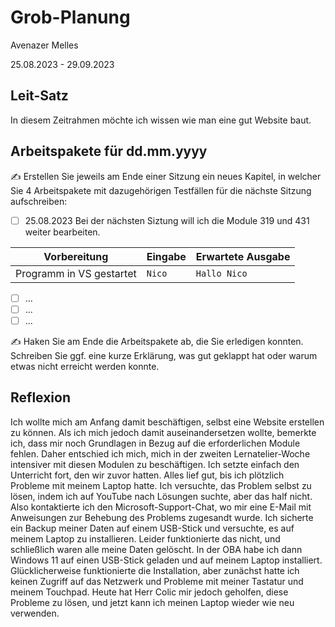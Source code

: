 # Grob-Planung

Avenazer Melles

25.08.2023 - 29.09.2023

## Leit-Satz

In diesem Zeitrahmen möchte ich wissen wie man eine gut Website baut.

## Arbeitspakete für dd.mm.yyyy

✍️ Erstellen Sie jeweils am Ende einer Sitzung ein neues Kapitel, in welcher Sie 4 Arbeitspakete mit dazugehörigen Testfällen für die nächste Sitzung aufschreiben:

- [ ] 25.08.2023 Bei der nächsten Siztung will ich die Module 319 und 431 weiter bearbeiten.

| Vorbereitung             | Eingabe | Erwartete Ausgabe |
| ------------------------ | ------- | ----------------- |
| Programm in VS gestartet | `Nico`  | `Hallo Nico`      |

- [ ] ...
- [ ] ...
- [ ] ...

✍️  Haken Sie am Ende die Arbeitspakete ab, die Sie erledigen konnten. Schreiben Sie ggf. eine kurze Erklärung, was gut geklappt hat oder warum etwas nicht erreicht werden konnte.
## Reflexion

Ich wollte mich am Anfang damit beschäftigen, selbst eine Website erstellen zu können. Als ich mich jedoch damit auseinandersetzen wollte, bemerkte ich, dass mir noch Grundlagen in Bezug auf die erforderlichen Module fehlen. Daher entschied ich mich, mich in der zweiten Lernatelier-Woche intensiver mit diesen Modulen zu beschäftigen. Ich setzte einfach den Unterricht fort, den wir zuvor hatten. Alles lief gut, bis ich plötzlich Probleme mit meinem Laptop hatte. Ich versuchte, das Problem selbst zu lösen, indem ich auf YouTube nach Lösungen suchte, aber das half nicht. Also kontaktierte ich den Microsoft-Support-Chat, wo mir eine E-Mail mit Anweisungen zur Behebung des Problems zugesandt wurde. Ich sicherte ein Backup meiner Daten auf einem USB-Stick und versuchte, es auf meinem Laptop zu installieren. Leider funktionierte das nicht, und schließlich waren alle meine Daten gelöscht. In der OBA habe ich dann Windows 11 auf einen USB-Stick geladen und auf meinem Laptop installiert. Glücklicherweise funktionierte die Installation, aber zunächst hatte ich keinen Zugriff auf das Netzwerk und Probleme mit meiner Tastatur und meinem Touchpad. Heute hat Herr Colic mir jedoch geholfen, diese Probleme zu lösen, und jetzt kann ich meinen Laptop wieder wie neu verwenden.
